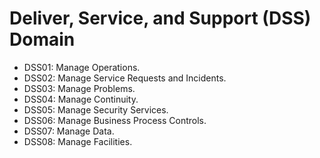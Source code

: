 # Deliver, Service, and Support (DSS) Domain

- DSS01: Manage Operations.
- DSS02: Manage Service Requests and Incidents.
- DSS03: Manage Problems.
- DSS04: Manage Continuity.
- DSS05: Manage Security Services.
- DSS06: Manage Business Process Controls.
- DSS07: Manage Data.
- DSS08: Manage Facilities.
